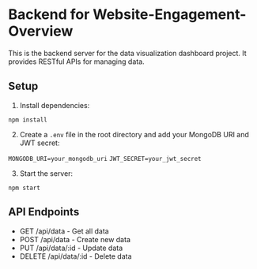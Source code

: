 # Backend for Website-Engagement-Overview

This is the backend server for the data visualization dashboard project. It provides RESTful APIs for managing data.

## Setup

1. Install dependencies:

`npm install`


2. Create a `.env` file in the root directory and add your MongoDB URI and JWT secret:

`MONGODB_URI=your_mongodb_uri`
`JWT_SECRET=your_jwt_secret`


3. Start the server:

`npm start`


## API Endpoints

- GET /api/data - Get all data
- POST /api/data - Create new data
- PUT /api/data/:id - Update data
- DELETE /api/data/:id - Delete data
